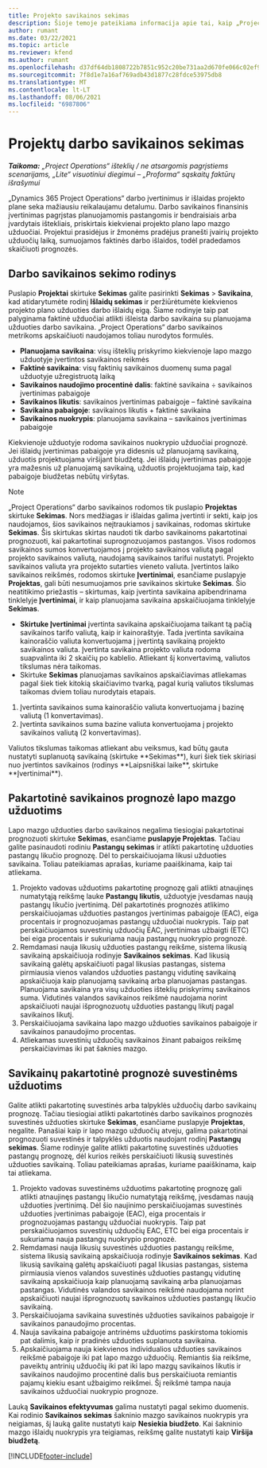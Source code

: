```yaml
---
title: Projekto savikainos sekimas
description: Šioje temoje pateikiama informacija apie tai, kaip „Project Operations“ eiga sekama pagal projekto savikainą ir išlaidas.
author: rumant
ms.date: 03/22/2021
ms.topic: article
ms.reviewer: kfend
ms.author: rumant
ms.openlocfilehash: d37df64db1808722b7851c952c20be731aa2d670fe066c02ef90386712487407
ms.sourcegitcommit: 7f8d1e7a16af769adb43d1877c28fdce53975db8
ms.translationtype: MT
ms.contentlocale: lt-LT
ms.lasthandoff: 08/06/2021
ms.locfileid: "6987806"
---
```

# <a name="labor-cost-tracking-on-projects"></a>Projektų darbo savikainos sekimas

_**Taikoma:** „Project Operations“ išteklių / ne atsargomis pagrįstiems scenarijams, „Lite“ visuotiniui diegimui – „Proforma“ sąskaitų faktūrų išrašymui_

„Dynamics 365 Project Operations“ darbo įvertinimus ir išlaidas projekto plane seka mažiausiu reikalaujamu detalumu. Darbo savikainos finansinis įvertinimas pagrįstas planuojamomis pastangomis ir bendraisiais arba įvardytais ištekliais, priskirtais kiekvienai projekto plano lapo mazgo užduočiai. Projektui prasidėjus ir žmonėms pradėjus pranešti įvairių projekto užduočių laiką, sumuojamos faktinės darbo išlaidos, todėl pradedamos skaičiuoti prognozės.

## <a name="labor-cost-tracking-view"></a>Darbo savikainos sekimo rodinys

Puslapio **Projektai** skirtuke **Sekimas** galite pasirinkti **Sekimas** > **Savikaina**, kad atidarytumėte rodinį **Išlaidų sekimas** ir peržiūrėtumėte kiekvienos projekto plano užduoties darbo išlaidų eigą. Šiame rodinyje taip pat palyginama faktinė užduočiai atlikti išleista darbo savikaina su planuojama užduoties darbo savikaina. „Project Operations“ darbo savikainos metrikoms apskaičiuoti naudojamos toliau nurodytos formulės.

- **Planuojama savikaina**: visų išteklių priskyrimo kiekvienoje lapo mazgo užduotyje įvertintos savikainos reikmės
- **Faktinė savikaina**: visų faktinių savikainos duomenų suma pagal užduotyje užregistruotą laiką
- **Savikainos naudojimo procentinė dalis**: faktinė savikaina ÷ savikainos įvertinimas pabaigoje
- **Savikainos likutis**: savikainos įvertinimas pabaigoje – faktinė savikaina
- **Savikaina pabaigoje**: savikainos likutis + faktinė savikaina
- **Savikainos nuokrypis**: planuojama savikaina – savikainos įvertinimas pabaigoje

Kiekvienoje užduotyje rodoma savikainos nuokrypio užduočiai prognozė. Jei išlaidų įvertinimas pabaigoje yra didesnis už planuojamą savikainą, užduotis projektuojama viršijant biudžetą. Jei išlaidų įvertinimas pabaigoje yra mažesnis už planuojamą savikainą, užduotis projektuojama taip, kad pabaigoje biudžetas nebūtų viršytas.

>[!NOTE]
> „Project Operations“ darbo savikainos rodomos tik puslapio **Projektas** skirtuke **Sekimas**. Nors medžiagas ir išlaidas galima įvertinti ir sekti, kaip jos naudojamos, šios savikainos neįtraukiamos į savikainas, rodomas skirtuke **Sekimas**. Šis skirtukas skirtas naudoti tik darbo savikainoms pakartotinai prognozuoti, kai pakartotinai suprognozuojamos pastangos.
Visos rodomos savikainos sumos konvertuojamos į projekto savikainos valiutą pagal projekto savikainos valiutą, naudojamą savikainos tarifui nustatyti. Projekto savikainos valiuta yra projekto sutarties vieneto valiuta. Įvertintos laiko savikainos reikšmės, rodomos skirtuke **Įvertinimai**, esančiame puslapyje **Projektas**, gali būti nesumuojamos prie savikainos skirtuke **Sekimas**. Šio neatitikimo priežastis – skirtumas, kaip įvertinta savikaina apibendrinama tinklelyje **Įvertinimai**, ir kaip planuojama savikaina apskaičiuojama tinklelyje **Sekimas**. 
>
> - **Skirtuke Įvertinimai** įvertinta savikaina apskaičiuojama taikant tą pačią savikainos tarifo valiutą, kaip ir kainoraštyje. Tada įvertinta savikaina kainoraščio valiuta konvertuojama į įvertintą savikainą projekto savikainos valiuta. Įvertinta savikaina projekto valiuta rodoma suapvalinta iki 2 skaičių po kablelio. Atliekant šį konvertavimą, valiutos tikslumas nėra taikomas. 
> - Skirtuke **Sekimas** planuojamas savikainos apskaičiavimas atliekamas pagal šiek tiek kitokią skaičiavimo tvarką, pagal kurią valiutos tikslumas taikomas dviem toliau nurodytais etapais. 
   ><ol>
   ><li>Įvertinta savikainos suma kainoraščio valiuta konvertuojama į bazinę valiutą (1 konvertavimas).</li>
   ><li>Įvertinta savikainos suma bazine valiuta konvertuojama į projekto savikainos valiutą (2 konvertavimas). </li>
   ></ol>
   >Valiutos tikslumas taikomas atliekant abu veiksmus, kad būtų gauta nustatyti suplanuotą savikainą (skirtuke **Sekimas**), kuri šiek tiek skiriasi nuo įvertintos savikainos (rodinys **Laipsniškai laike**, skirtuke **Įvertinimai**). 
   
## <a name="reprojecting-costs-on-leaf-node-tasks"></a>Pakartotinė savikainos prognozė lapo mazgo užduotims

Lapo mazgo užduoties darbo savikainos negalima tiesiogiai pakartotinai prognozuoti skirtuke **Sekimas**, esančiame **puslapyje Projektas**. Tačiau galite pasinaudoti rodiniu **Pastangų sekimas** ir atlikti pakartotinę užduoties pastangų likučio prognozę. Dėl to perskaičiuojama likusi užduoties savikaina. Toliau pateikiamas aprašas, kuriame paaiškinama, kaip tai atliekama.

1. Projekto vadovas užduotims pakartotinę prognozę gali atlikti atnaujinęs numatytąją reikšmę lauke **Pastangų likutis**, užduotyje įvesdamas naują pastangų likučio įvertinimą. Dėl pakartotinės prognozės atlikimo perskaičiuojamas užduoties pastangos įvertinimas pabaigoje (EAC), eiga procentais ir prognozuojamas pastangų užduočiai nuokrypis. Taip pat perskaičiuojamos suvestinių užduočių EAC, įvertinimas užbaigti (ETC) bei eiga procentais ir sukuriama nauja pastangų nuokrypio prognozė.
2. Remdamasi nauja likusių užduoties pastangų reikšme, sistema likusią savikainą apskaičiuoja rodinyje **Savikainos sekimas**. Kad likusią savikainą galėtų apskaičiuoti pagal likusias pastangas, sistema pirmiausia vienos valandos užduoties pastangų vidutinę savikainą apskaičiuoja kaip planuojamą savikainą arba planuojamas pastangas. Planuojama savikaina yra visų užduoties išteklių priskyrimų savikainos suma. Vidutinės valandos savikainos reikšmė naudojama norint apskaičiuoti naujai išprognozuotų užduoties pastangų likutį pagal savikainos likutį.
3. Perskaičiuojama savikaina lapo mazgo užduoties savikainos pabaigoje ir savikainos panaudojimo procentas.
4. Atliekamas suvestinių užduočių savikainos žinant pabaigos reikšmę perskaičiavimas iki pat šaknies mazgo.

## <a name="reprojecting-costs-on-summary-tasks"></a>Savikainų pakartotinė prognozė suvestinėms užduotims

Galite atlikti pakartotinę suvestinės arba talpyklės užduočių darbo savikainų prognozę. Tačiau tiesiogiai atlikti pakartotinės darbo savikainos prognozės suvestinės užduoties skirtuke **Sekimas**, esančiame puslapyje **Projektas**, negalite. Panašiai kaip ir lapo mazgo užduočių atveju, galima pakartotinai prognozuoti suvestinės ir talpyklės užduotis naudojant rodinį **Pastangų sekimas**. Šiame rodinyje galite atlikti pakartotinę suvestinės užduoties pastangų prognozę, dėl kurios reikės perskaičiuoti likusią suvestinės užduoties savikainą. Toliau pateikiamas aprašas, kuriame paaiškinama, kaip tai atliekama.

1. Projekto vadovas suvestinėms užduotims pakartotinę prognozę gali atlikti atnaujinęs pastangų likučio numatytąją reikšmę, įvesdamas naują užduoties įvertinimą. Dėl šio naujinimo perskaičiuojamas suvestinės užduoties įvertinimas pabaigoje (EAC), eiga procentais ir prognozuojamas pastangų užduočiai nuokrypis. Taip pat perskaičiuojamos suvestinių užduočių EAC, ETC bei eiga procentais ir sukuriama nauja pastangų nuokrypio prognozė.
2. Remdamasi nauja likusių suvestinės užduoties pastangų reikšme, sistema likusią savikainą apskaičiuoja rodinyje **Savikainos sekimas**. Kad likusią savikainą galėtų apskaičiuoti pagal likusias pastangas, sistema pirmiausia vienos valandos suvestinės užduoties pastangų vidutinę savikainą apskaičiuoja kaip planuojamą savikainą arba planuojamas pastangas. Vidutinės valandos savikainos reikšmė naudojama norint apskaičiuoti naujai išprognozuotų savikainos užduoties pastangų likučio savikainą.
3. Perskaičiuojama savikaina suvestinės užduoties savikainos pabaigoje ir savikainos panaudojimo procentas.
4. Nauja savikaina pabaigoje antrinėms užduotims paskirstoma tokiomis pat dalimis, kaip ir pradinės užduoties suplanuota savikaina.
5. Apskaičiuojama nauja kiekvienos individualios užduoties savikainos reikšmė pabaigoje iki pat lapo mazgo užduočių. Remiantis šia reikšme, paveiktų antrinių užduočių iki pat iki lapo mazgų savikainos likutis ir savikainos naudojimo procentinė dalis bus perskaičiuota remiantis pajamų kiekiu esant užbaigimo reikšmei. Šį reikšmė tampa nauja savikainos užduočiai nuokrypio prognoze. 


Lauką **Savikainos efektyvumas** galima nustatyti pagal sekimo duomenis. Kai rodinio **Savikainos sekimas** šakninio mazgo savikainos nuokrypis yra neigiamas, šį lauką galite nustatyti kaip **Nesiekia biudžeto**. Kai šakninio mazgo išlaidų nuokrypis yra teigiamas, reikšmę galite nustatyti kaip **Viršija biudžetą**.


[!INCLUDE[footer-include](../includes/footer-banner.md)]
